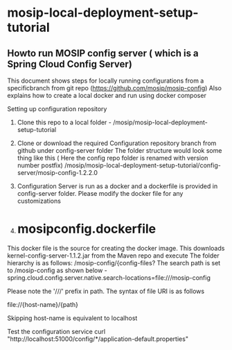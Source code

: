 # mosip-local-deployment-setup-tutorial
Howto run MOSIP config server ( which is a Spring Cloud Config Server) 
-----------------------------------------------------------------------
This document shows steps for locally running configurations from a specificbranch from git repo (https://github.com/mosip/mosip-config)
Also explains how to create a local docker and run  using docker composer

Setting up configuration repository
1. Clone this repo to a local folder - /mosip/mosip-local-deployment-setup-tutorial
2. Clone or download the required Configuration repository branch from github under config-server folder
   The folder structure would look some thing like this ( Here the config repo folder is renamed with version number postfix)
         /mosip/mosip-local-deployment-setup-tutorial/config-server/mosip-config-1.2.2.0
3. Configuration Server is run as a docker and a dockerfile is provided in config-server folder. Please modify the docker file for any customizations
   
4. mosipconfig.dockerfile
   ==========================
This docker file is the source for creating the docker image. This downloads kernel-config-server-1.1.2.jar from the Maven repo and execute
The folder hierarchy  is as follows:
/mosip-config/{config-files?
The search path is set to /mosip-config as shown below -
spring.cloud.config.server.native.search-locations=file:///mosip-config

Please note the '///' prefix in path. The syntax of file URI is as follows
  
  file://{host-name}/{path}
  
  Skipping host-name is equivalent to localhost

  Test the configuration service
  curl "http://localhost:51000/config/*/application-default.properties"
  
  

